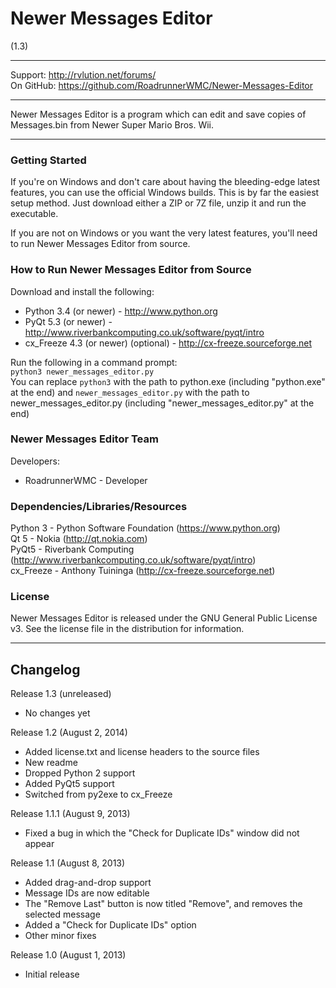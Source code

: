 # Newer Messages Editor
(1.3)

----------------------------------------------------------------

Support:   http://rvlution.net/forums/  
On GitHub: https://github.com/RoadrunnerWMC/Newer-Messages-Editor  

----------------------------------------------------------------

Newer Messages Editor is a program which can edit and save copies of Messages.bin from Newer Super Mario Bros. Wii.  

----------------------------------------------------------------

### Getting Started

If you're on Windows and don't care about having the bleeding-edge latest features, you can use the official Windows builds. This is by far the easiest setup method. Just download either a ZIP or 7Z file, unzip it and run the executable.

If you are not on Windows or you want the very latest features, you'll need to run Newer Messages Editor from source.


### How to Run Newer Messages Editor from Source

Download and install the following:
 * Python 3.4 (or newer) - http://www.python.org
 * PyQt 5.3 (or newer) - http://www.riverbankcomputing.co.uk/software/pyqt/intro
 * cx_Freeze 4.3 (or newer) (optional) - http://cx-freeze.sourceforge.net

Run the following in a command prompt:  
`python3 newer_messages_editor.py`  
You can replace `python3` with the path to python.exe (including "python.exe" at the end) and `newer_messages_editor.py` with the path to newer_messages_editor.py (including "newer_messages_editor.py" at the end)


### Newer Messages Editor Team

Developers:
 * RoadrunnerWMC - Developer

### Dependencies/Libraries/Resources

Python 3 - Python Software Foundation (https://www.python.org)  
Qt 5 - Nokia (http://qt.nokia.com)  
PyQt5 - Riverbank Computing (http://www.riverbankcomputing.co.uk/software/pyqt/intro)  
cx_Freeze - Anthony Tuininga (http://cx-freeze.sourceforge.net)


### License

Newer Messages Editor is released under the GNU General Public License v3.
See the license file in the distribution for information.

----------------------------------------------------------------

## Changelog

Release 1.3 (unreleased)
 * No changes yet

Release 1.2 (August 2, 2014)
 * Added license.txt and license headers to the source files
 * New readme
 * Dropped Python 2 support
 * Added PyQt5 support
 * Switched from py2exe to cx_Freeze

Release 1.1.1 (August 9, 2013)
 * Fixed a bug in which the "Check for
   Duplicate IDs" window did not appear

Release 1.1 (August 8, 2013)
 * Added drag-and-drop support
 * Message IDs are now editable
 * The "Remove Last" button is now titled "Remove",
   and removes the selected message
 * Added a "Check for Duplicate IDs" option
 * Other minor fixes

Release 1.0 (August 1, 2013)
 * Initial release

